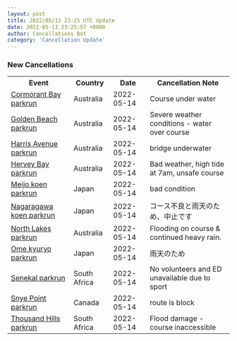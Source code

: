 ```yaml
---
layout: post
title: 2022/05/13 23:25 UTC Update
date: 2022-05-13 23:25:57 +0000
author: Cancellations Bot
category: 'Cancellation Update'
---
```


<h3>New Cancellations</h3>
<div class='hscrollable'>
<table style='width: 100%'>
    <tr>
        <th>Event</th>
        <th>Country</th>
        <th>Date</th>
        <th>Cancellation Note</th>
    </tr>
    <tr>
        <td><a href="https://www.parkrun.com.au/cormorantbay">Cormorant Bay parkrun</a></td>
        <td>Australia</td>
        <td>2022-05-14</td>
        <td>Course under water</td>
    </tr>
    <tr>
        <td><a href="https://www.parkrun.com.au/goldenbeach">Golden Beach parkrun</a></td>
        <td>Australia</td>
        <td>2022-05-14</td>
        <td>Severe weather conditions - water over course</td>
    </tr>
    <tr>
        <td><a href="https://www.parkrun.com.au/harrisavenue">Harris Avenue parkrun</a></td>
        <td>Australia</td>
        <td>2022-05-14</td>
        <td>bridge underwater</td>
    </tr>
    <tr>
        <td><a href="https://www.parkrun.com.au/herveybay">Hervey Bay parkrun</a></td>
        <td>Australia</td>
        <td>2022-05-14</td>
        <td>Bad weather, high tide at 7am, unsafe course</td>
    </tr>
    <tr>
        <td><a href="https://www.parkrun.jp/meijokoen">Meijo koen parkrun</a></td>
        <td>Japan</td>
        <td>2022-05-14</td>
        <td>bad condition</td>
    </tr>
    <tr>
        <td><a href="https://www.parkrun.jp/nagaragawakoen">Nagaragawa koen parkrun</a></td>
        <td>Japan</td>
        <td>2022-05-14</td>
        <td>コース不良と雨天のため、中止です</td>
    </tr>
    <tr>
        <td><a href="https://www.parkrun.com.au/northlakes">North Lakes parkrun</a></td>
        <td>Australia</td>
        <td>2022-05-14</td>
        <td>Flooding on course & continued heavy rain.</td>
    </tr>
    <tr>
        <td><a href="https://www.parkrun.jp/omekyuryo">Ome kyuryo parkrun</a></td>
        <td>Japan</td>
        <td>2022-05-14</td>
        <td>雨天のため</td>
    </tr>
    <tr>
        <td><a href="https://www.parkrun.co.za/senekal">Senekal parkrun</a></td>
        <td>South Africa</td>
        <td>2022-05-14</td>
        <td>No volunteers and ED unavailable due to sport</td>
    </tr>
    <tr>
        <td><a href="https://www.parkrun.ca/snyepoint">Snye Point parkrun</a></td>
        <td>Canada</td>
        <td>2022-05-14</td>
        <td>route is block</td>
    </tr>
    <tr>
        <td><a href="https://www.parkrun.co.za/thousandhills">Thousand Hills parkrun</a></td>
        <td>South Africa</td>
        <td>2022-05-14</td>
        <td>Flood damage - course inaccessible</td>
    </tr>
</table>
</div>
